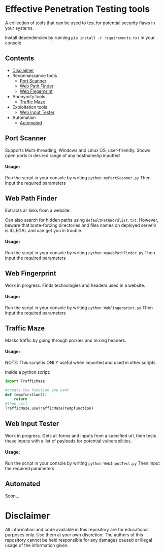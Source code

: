 # Effective Penetration Testing tools
A collection of tools that can be used to test for potential security flaws in your systems.

Install dependencies by running `pip install -r requirements.txt` in your console

## Contents
* [Disclaimer](#disclaimer)
* Reconnaissance tools
  * [Port Scanner](#port-scanner)
  * [Web Path Finder](#web-path-finder)
  * [Web Fingerprint](#web-fingerprint)
* Anonymity tools
  * [Traffic Maze](#traffic-maze)
* Exploitation tools
  * [Web Input Tester](#web-input-tester)
* Automation
  * [Automated](#automated)

## Port Scanner
Supports Multi-threading, Windows and Linux OS, user-friendly. Shows open ports in desired range of any hostname/ip inputted

#### Usage:
Run the script in your console by writing `python myPortScanner.py`
Then input the required parameters

## Web Path Finder
Extracts all links from a website.

Can also search for hidden paths using `defaultPathWordlist.txt`. However, beware that brute-forcing directories and files names on deployed servers is ILLEGAL and can get you in trouble.

#### Usage:
Run the script in your console by writing `python myWebPathFinder.py`
Then input the required parameters

## Web Fingerprint
Work in progress. Finds technologies and headers used in a website.

#### Usage:
Run the script in your console by writing `python WebFingerprint.py`
Then input the required parameters

## Traffic Maze
Masks traffic by going through proxies and mixing headers.

#### Usage:
NOTE: This script is ONLY useful when imported and used in other scripts.

Inside a python script: 
```python
import TrafficMaze

#create the function you want
def tempfunction():
    return
#then call 
TrafficMaze.useTrafficMaze(tempfunction)
```

## Web Input Tester
Work in progress. Gets all forms and inputs from a specified url, then tests these inputs with a list of payloads for potential vulnerabilities.

#### Usage:
Run the script in your console by writing `python WebInputTest.py`
Then input the required parameters

## Automated
Soon...


# Disclaimer
All information and code available in this repository are for educational purposes only. Use them at your own discretion. The authors of this repository cannot be held responsible for any damages caused or illegal usage of the information given.